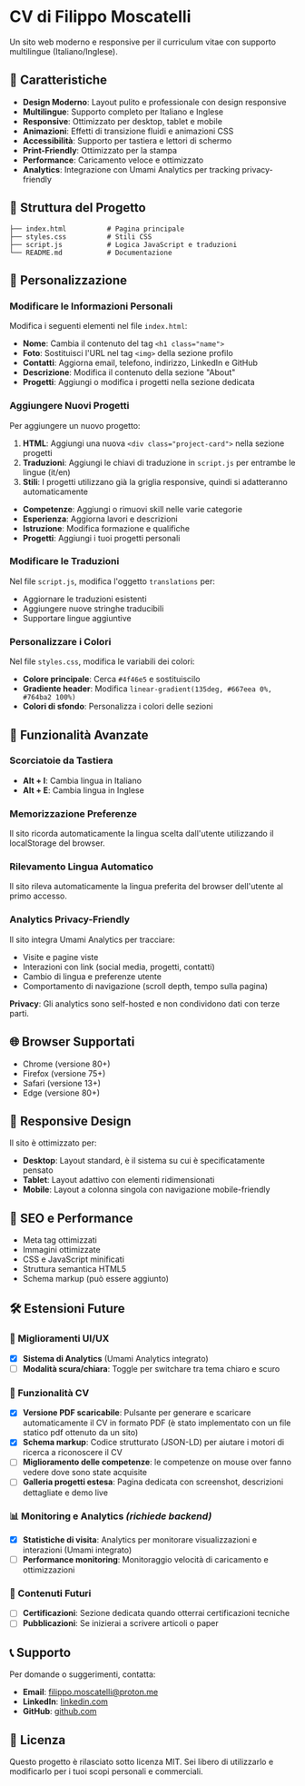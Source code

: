 # CV di Filippo Moscatelli

Un sito web moderno e responsive per il curriculum vitae con supporto multilingue (Italiano/Inglese).

## 🌟 Caratteristiche

- **Design Moderno**: Layout pulito e professionale con design responsive
- **Multilingue**: Supporto completo per Italiano e Inglese
- **Responsive**: Ottimizzato per desktop, tablet e mobile
- **Animazioni**: Effetti di transizione fluidi e animazioni CSS
- **Accessibilità**: Supporto per tastiera e lettori di schermo
- **Print-Friendly**: Ottimizzato per la stampa
- **Performance**: Caricamento veloce e ottimizzato
- **Analytics**: Integrazione con Umami Analytics per tracking privacy-friendly

## 📁 Struttura del Progetto

```
├── index.html          # Pagina principale
├── styles.css          # Stili CSS
├── script.js           # Logica JavaScript e traduzioni
└── README.md           # Documentazione
```

## 🎨 Personalizzazione

### Modificare le Informazioni Personali

Modifica i seguenti elementi nel file `index.html`:

- **Nome**: Cambia il contenuto del tag `<h1 class="name">`
- **Foto**: Sostituisci l'URL nel tag `<img>` della sezione profilo
- **Contatti**: Aggiorna email, telefono, indirizzo, LinkedIn e GitHub
- **Descrizione**: Modifica il contenuto della sezione "About"
- **Progetti**: Aggiungi o modifica i progetti nella sezione dedicata

### Aggiungere Nuovi Progetti

Per aggiungere un nuovo progetto:

1. **HTML**: Aggiungi una nuova `<div class="project-card">` nella sezione progetti
2. **Traduzioni**: Aggiungi le chiavi di traduzione in `script.js` per entrambe le lingue (it/en)
3. **Stili**: I progetti utilizzano già la griglia responsive, quindi si adatteranno automaticamente

- **Competenze**: Aggiungi o rimuovi skill nelle varie categorie
- **Esperienza**: Aggiorna lavori e descrizioni
- **Istruzione**: Modifica formazione e qualifiche
- **Progetti**: Aggiungi i tuoi progetti personali

### Modificare le Traduzioni

Nel file `script.js`, modifica l'oggetto `translations` per:

- Aggiornare le traduzioni esistenti
- Aggiungere nuove stringhe traducibili
- Supportare lingue aggiuntive

### Personalizzare i Colori

Nel file `styles.css`, modifica le variabili dei colori:

- **Colore principale**: Cerca `#4f46e5` e sostituiscilo
- **Gradiente header**: Modifica `linear-gradient(135deg, #667eea 0%, #764ba2 100%)`
- **Colori di sfondo**: Personalizza i colori delle sezioni

## 🔧 Funzionalità Avanzate

### Scorciatoie da Tastiera

- **Alt + I**: Cambia lingua in Italiano
- **Alt + E**: Cambia lingua in Inglese

### Memorizzazione Preferenze

Il sito ricorda automaticamente la lingua scelta dall'utente utilizzando il localStorage del browser.

### Rilevamento Lingua Automatico

Il sito rileva automaticamente la lingua preferita del browser dell'utente al primo accesso.

### Analytics Privacy-Friendly

Il sito integra Umami Analytics per tracciare:

- Visite e pagine viste
- Interazioni con link (social media, progetti, contatti)
- Cambio di lingua e preferenze utente
- Comportamento di navigazione (scroll depth, tempo sulla pagina)

**Privacy**: Gli analytics sono self-hosted e non condividono dati con terze parti.

## 🌐 Browser Supportati

- Chrome (versione 80+)
- Firefox (versione 75+)
- Safari (versione 13+)
- Edge (versione 80+)

## 📱 Responsive Design

Il sito è ottimizzato per:

- **Desktop**: Layout standard, è il sistema su cui è specificatamente pensato
- **Tablet**: Layout adattivo con elementi ridimensionati
- **Mobile**: Layout a colonna singola con navigazione mobile-friendly

## 🎯 SEO e Performance

- Meta tag ottimizzati
- Immagini ottimizzate
- CSS e JavaScript minificati
- Struttura semantica HTML5
- Schema markup (può essere aggiunto)

## 🛠️ Estensioni Future

### 🎨 Miglioramenti UI/UX

- [x] **Sistema di Analytics** (Umami Analytics integrato)
- [ ] **Modalità scura/chiara**: Toggle per switchare tra tema chiaro e scuro

### 📄 Funzionalità CV

- [x] **Versione PDF scaricabile**: Pulsante per generare e scaricare automaticamente il CV in formato PDF (è stato implementato con un file statico pdf ottenuto da un sito)
- [x] **Schema markup**: Codice strutturato (JSON-LD) per aiutare i motori di ricerca a riconoscere il CV
- [ ] **Miglioramento delle competenze**: le competenze on mouse over fanno vedere dove sono state acquisite
- [ ] **Galleria progetti estesa**: Pagina dedicata con screenshot, descrizioni dettagliate e demo live 

### 📊 Monitoring e Analytics _(richiede backend)_

- [x] **Statistiche di visita**: Analytics per monitorare visualizzazioni e interazioni (Umami integrato)
- [ ] **Performance monitoring**: Monitoraggio velocità di caricamento e ottimizzazioni 

### 📝 Contenuti Futuri

- [ ] **Certificazioni**: Sezione dedicata quando otterrai certificazioni tecniche
- [ ] **Pubblicazioni**: Se inizierai a scrivere articoli o paper

## 📞 Supporto

Per domande o suggerimenti, contatta:

- **Email**: filippo.moscatelli@proton.me
- **LinkedIn**: [linkedin.com](https://www.linkedin.com/in/filippo-moscatelli-52b566202/)
- **GitHub**: [github.com](https://github.com/filippogrande)

## 📄 Licenza

Questo progetto è rilasciato sotto licenza MIT. Sei libero di utilizzarlo e modificarlo per i tuoi scopi personali e commerciali.
